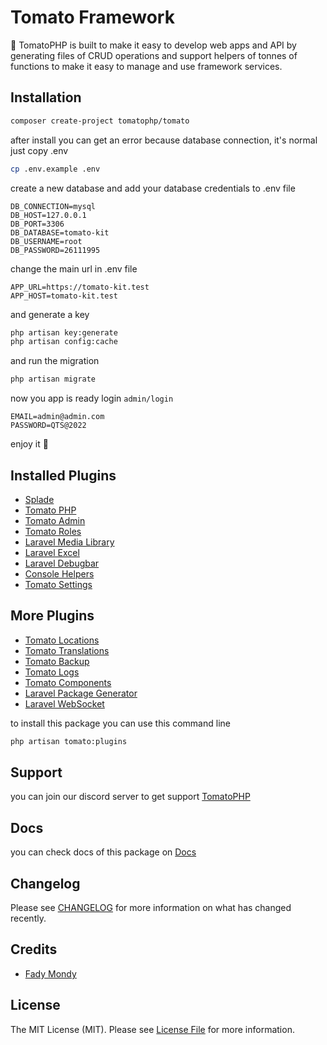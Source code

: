 # Tomato Framework

🍅 TomatoPHP is built to make it easy to develop web apps and API by generating files of CRUD operations and support helpers of tonnes of functions to make it easy to manage and use framework services.

## Installation

```bash
composer create-project tomatophp/tomato
```

after install you can get an error because database connection, it's normal just copy .env

```bash
cp .env.example .env
```
create a new database and add your database credentials to .env file

```.env
DB_CONNECTION=mysql
DB_HOST=127.0.0.1
DB_PORT=3306
DB_DATABASE=tomato-kit
DB_USERNAME=root
DB_PASSWORD=26111995
```

change the main url in .env file

```.env
APP_URL=https://tomato-kit.test
APP_HOST=tomato-kit.test
```

and generate a key

```bash
php artisan key:generate
php artisan config:cache
```

and run the migration

```bash
php artisan migrate
```

now you app is ready login `admin/login`

```dotenv
EMAIL=admin@admin.com
PASSWORD=QTS@2022
```

enjoy it 🍅

## Installed Plugins

- [Splade](https://splade.dev/)
- [Tomato PHP](https://github.com/tomatophp/tomato-php)
- [Tomato Admin](https://github.com/tomatophp/tomato-admin)
- [Tomato Roles](https://github.com/tomatophp/tomato-roles)
- [Laravel Media Library](https://spatie.be/docs/laravel-medialibrary/v10/introduction)
- [Laravel Excel](https://laravel-excel.com/)
- [Laravel Debugbar](https://github.com/barryvdh/laravel-debugbar)
- [Console Helpers](https://github.com/tomatophp/console-helpers)
- [Tomato Settings](https://github.com/tomatophp/tomato-settings)

## More Plugins

- [Tomato Locations](https://github.com/tomatophp/tomato-locations)
- [Tomato Translations](https://github.com/tomatophp/tomato-translations)
- [Tomato Backup](https://github.com/tomatophp/tomato-backup)
- [Tomato Logs](https://github.com/tomatophp/tomato-logs)
- [Tomato Components](https://github.com/tomatophp/tomato-components)
- [Laravel Package Generator](https://github.com/queents/laravel-package-generator)
- [Laravel WebSocket](https://beyondco.de/docs/laravel-websockets/getting-started/introduction)

to install this package you can use this command line

```bash
php artisan tomato:plugins
```

## Support

you can join our discord server to get support [TomatoPHP](https://discord.gg/Xqmt35Uh)

## Docs

you can check docs of this package on [Docs](https://docs.tomatophp.com)

## Changelog

Please see [CHANGELOG](CHANGELOG.md) for more information on what has changed recently.

## Credits

- [Fady Mondy](https://github.com/3x1io)

## License

The MIT License (MIT). Please see [License File](LICENSE.md) for more information.
